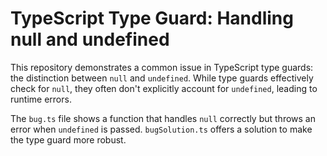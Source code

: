 # TypeScript Type Guard: Handling null and undefined

This repository demonstrates a common issue in TypeScript type guards: the distinction between `null` and `undefined`. While type guards effectively check for `null`, they often don't explicitly account for `undefined`, leading to runtime errors.

The `bug.ts` file shows a function that handles `null` correctly but throws an error when `undefined` is passed.  `bugSolution.ts` offers a solution to make the type guard more robust.